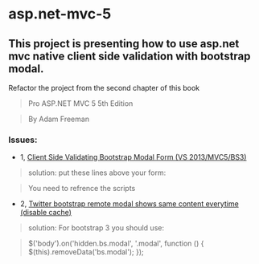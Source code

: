 asp.net-mvc-5
=============

## This project is presenting how to use asp.net mvc native client side validation with bootstrap modal.

Refactor the project from the second chapter of this book

>Pro ASP.NET MVC 5
>5th Edition

>By Adam Freeman


### Issues:
* 1, [Client Side Validating Bootstrap Modal Form (VS 2013/MVC5/BS3)](http://forums.asp.net/t/1979187.aspx?Client+Side+Validating+Bootstrap+Modal+Form+VS+2013+MVC5+BS3+)

> solution: 
> put these lines above your form:

> You need to refrence the scripts



> <script src="@Url.Content("~/Scripts/jquery.validate.min.js")" type="text/javascript"></script>
> <script src="@Url.Content("~/Scripts/jquery.validate.unobtrusive.min.js")" type="text/javascript"></script>



* 2, [Twitter bootstrap remote modal shows same content everytime (disable cache)](http://stackoverflow.com/questions/12286332/twitter-bootstrap-remote-modal-shows-same-content-everytime)

> solution: 
> For bootstrap 3 you should use:



> $('body').on('hidden.bs.modal', '.modal', function () {
>    $(this).removeData('bs.modal');
> });





